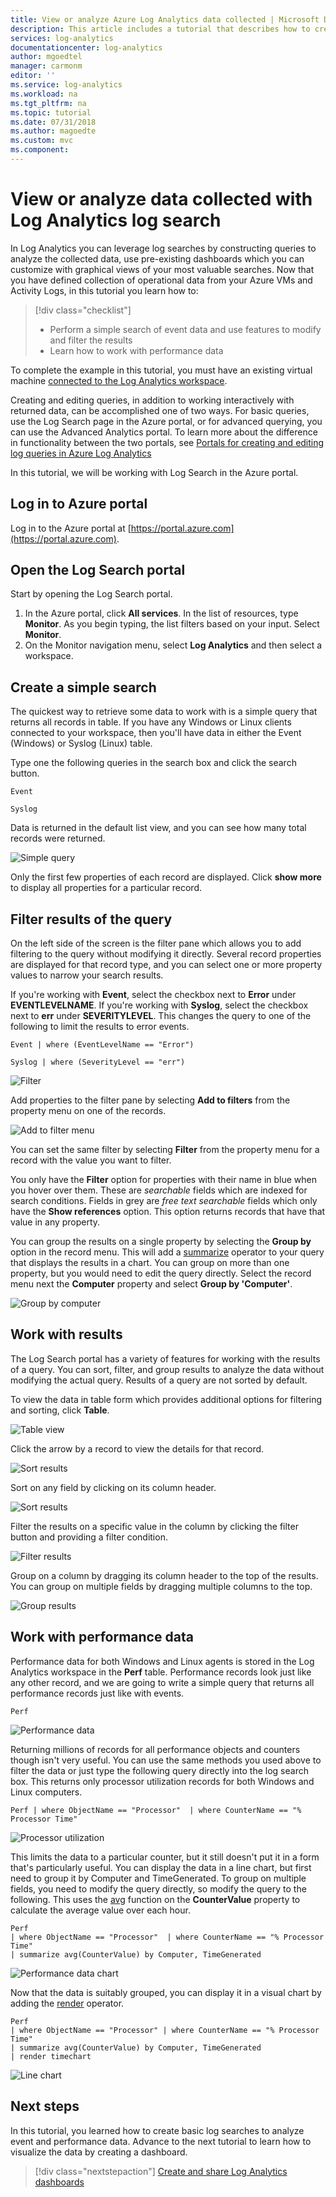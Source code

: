 ```yaml
---
title: View or analyze Azure Log Analytics data collected | Microsoft Docs
description: This article includes a tutorial that describes how to create log searches and analyze data stored in your Log Analytics resource using the Log Search portal.  The tutorial includes running some simple queries to return different types of data and analyzing results.
services: log-analytics
documentationcenter: log-analytics
author: mgoedtel
manager: carmonm
editor: ''
ms.service: log-analytics
ms.workload: na
ms.tgt_pltfrm: na
ms.topic: tutorial
ms.date: 07/31/2018
ms.author: magoedte
ms.custom: mvc
ms.component: 
---
```


# View or analyze data collected with Log Analytics log search

In Log Analytics you can leverage log searches by constructing queries to analyze the collected data, use pre-existing dashboards which you can customize with graphical views of your most valuable searches.  Now that you have defined collection of operational data from your Azure VMs and Activity Logs, in this tutorial you learn how to:

> [!div class="checklist"]
> * Perform a simple search of event data and use features to modify and filter the results 
> * Learn how to work with performance data

To complete the example in this tutorial, you must have an existing virtual machine [connected to the Log Analytics workspace](../../azure-monitor/learn/quick-collect-azurevm.md).  

Creating and editing queries, in addition to working interactively with returned data, can be accomplished one of two ways.  For basic queries, use the Log Search page in the Azure portal, or for advanced querying, you can use the Advanced Analytics portal. To learn more about the difference in functionality between the two portals, see [Portals for creating and editing log queries in Azure Log Analytics](../../azure-monitor/log-query/portals.md)

In this tutorial, we will be working with Log Search in the Azure portal. 

## Log in to Azure portal
Log in to the Azure portal at [https://portal.azure.com](https://portal.azure.com). 

## Open the Log Search portal 
Start by opening the Log Search portal.   

1. In the Azure portal, click **All services**. In the list of resources, type **Monitor**. As you begin typing, the list filters based on your input. Select **Monitor**.
2. On the Monitor navigation menu, select **Log Analytics** and then select a workspace.

## Create a simple search
The quickest way to retrieve some data to work with is a simple query that returns all records in table.  If you have any Windows or Linux clients connected to your workspace, then you'll have data in either the Event (Windows) or Syslog (Linux) table.

Type one the following queries in the search box and click the search button.  

```
Event
```
```
Syslog
```

Data is returned in the default list view, and you can see how many total records were returned.

![Simple query](media/tutorial-viewdata/log-analytics-portal-eventlist-01.png)

Only the first few properties of each record are displayed.  Click **show more** to display all properties for a particular record.

## Filter results of the query
On the left side of the screen is the filter pane which allows you to add filtering to the query without modifying it directly.  Several record properties are displayed for that record type, and you can select one or more property values to narrow your search results.

If you're working with **Event**, select the checkbox next to **Error** under **EVENTLEVELNAME**.   If you're working with **Syslog**, select the checkbox next to **err** under **SEVERITYLEVEL**.  This changes the query to one of the following to limit the results to error events.

```
Event | where (EventLevelName == "Error")
```
```
Syslog | where (SeverityLevel == "err")
```

![Filter](media/tutorial-viewdata/log-analytics-portal-eventlist-02.png)

Add properties to the filter pane by selecting **Add to filters** from the property menu on one of the records.

![Add to filter menu](media/tutorial-viewdata/log-analytics-portal-eventlist-03.png)

You can set the same filter by selecting **Filter** from the property menu for a record with the value you want to filter.  

You only have the **Filter** option for properties with their name in blue when you hover over them.  These are *searchable* fields which are indexed for search conditions.  Fields in grey are *free text searchable* fields which only have the **Show references** option.  This option returns records that have that value in any property.

You can group the results on a single property by selecting the **Group by** option in the record menu.  This will add a [summarize](/azure/kusto/query/summarizeoperator) operator to your query that displays the results in a chart.  You can group on more than one property, but you would need to edit the query directly.  Select the record menu next the **Computer** property and select **Group by 'Computer'**.  

![Group by computer](media/tutorial-viewdata/log-analytics-portal-eventlist-04.png)

## Work with results
The Log Search portal has a variety of features for working with the results of a query.  You can sort, filter, and group results to analyze the data without modifying the actual query.  Results of a query are not sorted by default.

To view the data in table form which provides additional options for filtering and sorting, click **Table**.  

![Table view](media/tutorial-viewdata/log-search-portal-table-01.png)

Click the arrow by a record to view the details for that record.

![Sort results](media/tutorial-viewdata/log-search-portal-table-02.png)

Sort on any field by clicking on its column header.

![Sort results](media/tutorial-viewdata/log-search-portal-table-03.png)

Filter the results on a specific value in the column by clicking the filter button and providing a filter condition.

![Filter results](media/tutorial-viewdata/log-search-portal-table-04.png)

Group on a column by dragging its column header to the top of the results.  You can group on multiple fields by dragging multiple columns to the top.

![Group results](media/tutorial-viewdata/log-search-portal-table-05.png)


## Work with performance data
Performance data for both Windows and Linux agents is stored in the Log Analytics workspace in the **Perf** table.  Performance records look just like any other record, and we are going to write a simple query that returns all performance records just like with events.

```
Perf
```

![Performance data](media/tutorial-viewdata/log-analytics-portal-perfsearch-01.png)

Returning millions of records for all performance objects and counters though isn't very useful.  You can use the same methods you used above to filter the data or just type the following query directly into the log search box.  This returns only processor utilization records for both Windows and Linux computers.

```
Perf | where ObjectName == "Processor"  | where CounterName == "% Processor Time"
```

![Processor utilization](media/tutorial-viewdata/log-analytics-portal-perfsearch-02.png)

This limits the data to a particular counter, but it still doesn't put it in a form that's particularly useful.  You can display the data in a line chart, but first need to group it by Computer and TimeGenerated.  To group on multiple fields, you need to modify the query directly, so modify the query to the following.  This uses the [avg](/azure/kusto/query/avg-aggfunction) function on the **CounterValue** property to calculate the average value over each hour.

```
Perf  
| where ObjectName == "Processor"  | where CounterName == "% Processor Time"
| summarize avg(CounterValue) by Computer, TimeGenerated
```

![Performance data chart](media/tutorial-viewdata/log-analytics-portal-perfsearch-03.png)

Now that the data is suitably grouped, you can display it in a visual chart by adding the [render](/azure/kusto/query/renderoperator) operator.  

```
Perf  
| where ObjectName == "Processor" | where CounterName == "% Processor Time" 
| summarize avg(CounterValue) by Computer, TimeGenerated 
| render timechart
```

![Line chart](media/tutorial-viewdata/log-analytics-portal-linechart-01.png)

## Next steps
In this tutorial, you learned how to create basic log searches to analyze event and performance data.  Advance to the next tutorial to learn how to visualize the data by creating a dashboard.

> [!div class="nextstepaction"]
> [Create and share Log Analytics dashboards](tutorial-logs-dashboards.md)
